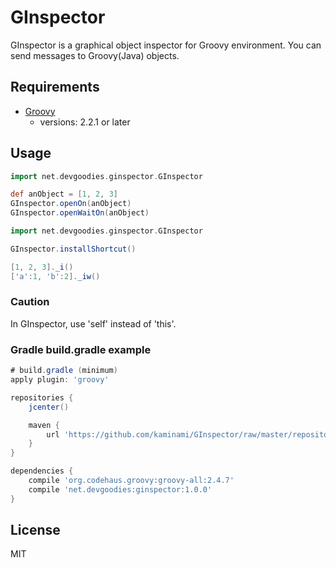 GInspector
==========

GInspector is a graphical object inspector for Groovy environment.
You can send messages to Groovy(Java) objects.

## Requirements

* [Groovy](http://groovy.codehaus.org/)
  - versions: 2.2.1 or later


## Usage
```groovy
import net.devgoodies.ginspector.GInspector

def anObject = [1, 2, 3]
GInspector.openOn(anObject)
GInspector.openWaitOn(anObject)
```

```groovy
import net.devgoodies.ginspector.GInspector

GInspector.installShortcut()

[1, 2, 3]._i()
['a':1, 'b':2]._iw()
```

### Caution
In GInspector, use 'self' instead of 'this'.


### Gradle build.gradle example
```groovy
# build.gradle (minimum)
apply plugin: 'groovy'

repositories {
    jcenter()

    maven { 
        url 'https://github.com/kaminami/GInspector/raw/master/repository' 
    }
}

dependencies {
    compile 'org.codehaus.groovy:groovy-all:2.4.7'
    compile 'net.devgoodies:ginspector:1.0.0'
}
```

## License
MIT
